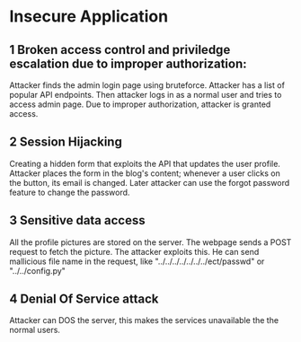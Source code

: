 # Insecure Application

## 1 Broken access control and priviledge escalation due to improper authorization:
Attacker finds the admin login page using bruteforce. Attacker has a list of popular API endpoints. Then attacker logs in as a normal user and tries to access admin page. Due to improper authorization, attacker is granted access.


## 2 Session Hijacking 
Creating a hidden form that exploits the API that updates the user profile. Attacker places the form in the blog's content; whenever a user clicks on the button, its email is changed. Later attacker can use the forgot password feature to change the password.

## 3 Sensitive data access
All the profile pictures are stored on the server. The webpage sends a POST request to fetch the picture. The attacker exploits this. He can send mallicious file name in the request, like "../../../../../../../ect/passwd" or "../../config.py" 

## 4 Denial Of Service attack
Attacker can DOS the server, this makes the services unavailable the the normal users. 